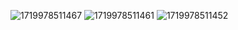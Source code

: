 ![1719978511467](https://github.com/Vipremigini/Myfiles/assets/120324502/fe4f5231-1f72-4bef-8ced-336eb1505a67)
![1719978511461](https://github.com/Vipremigini/Myfiles/assets/120324502/8c04b3fa-1d0b-4ddb-84f0-937d26f8fd10)
![1719978511452](https://github.com/Vipremigini/Myfiles/assets/120324502/69a236a7-f43b-4a74-b41f-9d34c78a37f7)

